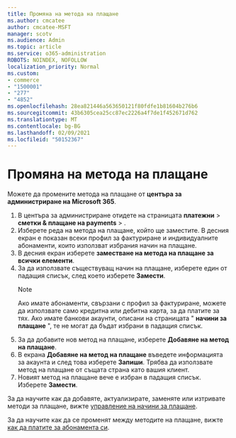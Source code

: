 ```yaml
---
title: Промяна на метода на плащане
ms.author: cmcatee
author: cmcatee-MSFT
manager: scotv
ms.audience: Admin
ms.topic: article
ms.service: o365-administration
ROBOTS: NOINDEX, NOFOLLOW
localization_priority: Normal
ms.custom:
- commerce
- "1500001"
- "277"
- "4852"
ms.openlocfilehash: 28ea821446a563650121f80fdfe1b81604b276b6
ms.sourcegitcommit: 43b6305cea25cc87ec2226a4f7de1f452671d762
ms.translationtype: MT
ms.contentlocale: bg-BG
ms.lasthandoff: 02/09/2021
ms.locfileid: "50152367"
---
```

# <a name="change-payment-method"></a>Промяна на метода на плащане

Можете да промените метода на плащане от **центъра за администриране на Microsoft 365**.
  
1. В центъра за администриране отидете на страницата **платежни**  >  **сметки & плащане на payments**  >  [](https://go.microsoft.com/fwlink/p/?linkid=2018806) .
2. Изберете реда на метода на плащане, който ще заместите. В десния екран е показан всеки профил за фактуриране и индивидуалните абонаменти, които използват избрания начин на плащане.
3. В десния екран изберете **заместване на метода на плащане за всички елементи**.
4. За да използвате съществуващ начин на плащане, изберете един от падащия списък, след което изберете **Замести**.
    > [!NOTE]
    > Ако имате абонаменти, свързани с профил за фактуриране, можете да използвате само кредитна или дебитна карта, за да платите за тях. Ако имате банкови акаунти, описани на страницата " **начини за плащане** ", те не могат да бъдат избрани в падащия списък.
5. За да добавите нов метод на плащане, изберете **Добавяне на метод на плащане**.
6. В екрана **Добавяне на метод на плащане** въведете информацията за акаунта и след това изберете **Запиши**. Трябва да използвате метод на плащане от същата страна като вашия клиент.
7. Новият метод на плащане вече е избран в падащия списък. Изберете **Замести**.

За да научите как да добавяте, актуализирате, заменяте или изтривате методи за плащане, вижте [управление на начини за плащане](https://docs.microsoft.com/microsoft-365/commerce/billing-and-payments/manage-payment-methods).

За да научите как да се променят между методите на плащане, вижте [как да платите за абонамента си](https://docs.microsoft.com/microsoft-365/commerce/billing-and-payments/pay-for-your-subscription).